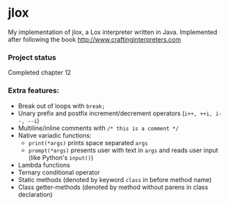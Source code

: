 # jlox
My implementation of jlox, a Lox interpreter written in Java. Implemented after following the book http://www.craftinginterpreters.com

### Project status
Completed chapter 12

### Extra features:
* Break out of loops with ```break;```
* Unary prefix and postfix increment/decrement operators (```i++, ++i, i--, --i```)
* Multiline/inline comments with ```/* this is a comment */```
* Native variadic functions:
  * ```print(*args)``` prints space separated ```args```
  * ```prompt(*args)``` presents user with text in ```args``` and reads user input (like Python's ```input()```)
* Lambda functions
* Ternary conditional operator
* Static methods (denoted by keyword ```class``` in before method name)
* Class getter-methods (denoted by method without parens in class declaration)